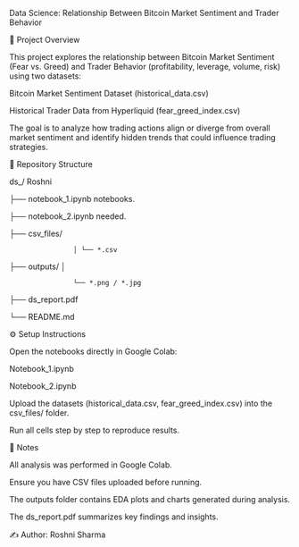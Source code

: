 Data Science: Relationship Between Bitcoin Market Sentiment and Trader Behavior 

 

📌 Project Overview 

This project explores the relationship between Bitcoin Market Sentiment (Fear vs. Greed) and Trader Behavior (profitability, leverage, volume, risk) using two datasets: 

Bitcoin Market Sentiment Dataset (historical_data.csv) 

Historical Trader Data from Hyperliquid (fear_greed_index.csv) 

The goal is to analyze how trading actions align or diverge from overall market sentiment and identify hidden trends that could influence trading strategies. 

 

📂 Repository Structure 

ds_/ Roshni 

├── notebook_1.ipynb notebooks. 

├── notebook_2.ipynb needed.  

├── csv_files/  

                    │ └── *.csv 

├── outputs/ │  

                    └── *.png / *.jpg  

├── ds_report.pdf  

└── README.md  

 

 ⚙️ Setup Instructions 

Open the notebooks directly in Google Colab: 

Notebook_1.ipynb 

Notebook_2.ipynb 

Upload the datasets (historical_data.csv, fear_greed_index.csv) into the csv_files/ folder. 

Run all cells step by step to reproduce results. 

 

📝 Notes 

All analysis was performed in Google Colab.  

Ensure you have CSV files uploaded before running.  

The outputs folder contains EDA plots and charts generated during analysis.  

The ds_report.pdf summarizes key findings and insights. 

 

✍️ Author: Roshni Sharma 
